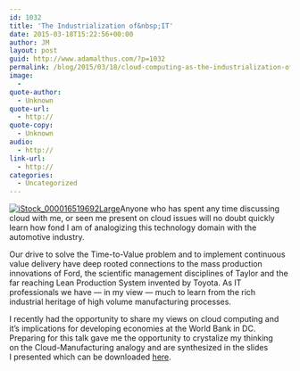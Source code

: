```yaml
---
id: 1032
title: 'The Industrialization of&nbsp;IT'
date: 2015-03-18T15:22:56+00:00
author: JM
layout: post
guid: http://www.adamalthus.com/?p=1032
permalink: /blog/2015/03/18/cloud-computing-as-the-industrialization-of-it/
image:
  - 
quote-author:
  - Unknown
quote-url:
  - http://
quote-copy:
  - Unknown
audio:
  - http://
link-url:
  - http://
categories:
  - Uncategorized
---
```

[<img class="alignleft  wp-image-1033" src="http://i0.wp.com/www.adamalthus.com/wp-content/uploads/2015/03/iStock_000016519692Large.jpg?resize=262%2C183" alt="iStock_000016519692Large" data-recalc-dims="1" />](http://i0.wp.com/www.adamalthus.com/wp-content/uploads/2015/03/iStock_000016519692Large.jpg)Anyone who has spent any time discussing cloud with me, or&nbsp;seen me&nbsp;present on&nbsp;cloud issues will no&nbsp;doubt quickly learn how fond I&nbsp;am&nbsp;of analogizing this technology domain with the automotive industry.

Our drive to&nbsp;solve the Time-to-Value problem and to&nbsp;implement continuous value delivery have deep rooted connections to&nbsp;the mass production innovations of&nbsp;Ford, the scientific management disciplines of&nbsp;Taylor and the far reaching Lean Production System invented by&nbsp;Toyota. As&nbsp;IT professionals we&nbsp;have&nbsp;&mdash; in&nbsp;my&nbsp;view&nbsp;&mdash; much to&nbsp;learn from the rich industrial heritage of&nbsp;high volume manufacturing processes.

I&nbsp;recently had the opportunity to&nbsp;share my&nbsp;views on&nbsp;cloud computing and it&rsquo;s implications for developing economies at&nbsp;the World Bank in&nbsp;DC. Preparing for this talk gave me&nbsp;the opportunity to&nbsp;crystalize my&nbsp;thinking on&nbsp;the Cloud-Manufacturing analogy and are synthesized in&nbsp;the slides I&nbsp;presented which can be&nbsp;downloaded <a href="http://www.adamalthus.com/wp-content/uploads/2015/03/Cloud-and-Industrialization-of-IT-Final.pdf" target="_blank">here</a>.